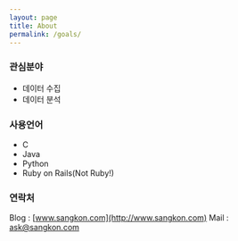 ```yaml
---
layout: page
title: About
permalink: /goals/
---
```


### 관심분야
* 데이터 수집
* 데이터 분석

### 사용언어
* C
* Java
* Python
* Ruby on Rails(Not Ruby!)

### 연락처
Blog : [www.sangkon.com](http://www.sangkon.com)
Mail : [ask@sangkon.com](mailto:ask@sangkon.com)